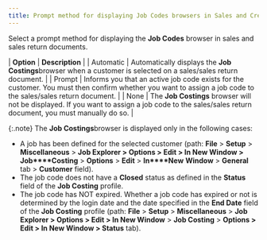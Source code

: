 ```yaml
---
title: Prompt method for displaying Job Codes browsers in Sales and Credit Documents
---
```



Select a prompt method for displaying the **Job 
 Codes** browser in sales and sales return documents.


| **Option** | **Description** |
| Automatic | Automatically displays the **Job Costings**browser when a customer is selected on a sales/sales return document. |
| Prompt | Informs you that an active job code exists for the customer. You must  then confirm whether you want to assign a job code to the sales/sales  return document. |
| None | The **Job Costings**  browser will not be displayed. If you want to assign a job code to the  sales/sales return document, you must manually do so. |



{:.note}
The **Job Costings**browser is displayed only in the following cases:

- A job has been  defined for the selected customer (path: **File**  > **Setup** > **Miscellaneous**  > **Job Explorer &gt; Options &gt; Edit 
 &gt; In New Window &gt;** **Job****Costing** > **Options**  > **Edit** > **In****New** **Window**  > **General** tab > **Customer**  field).
- The job code  does not have a **Closed** status  as defined in the **Status** field  of the **Job Costing** profile.
- The job code  has NOT expired. Whether a job code has expired or not is determined by  the login date and the date specified in the **End 
 Date** field of the **Job Costing** profile (path: **File** >  **Setup** > **Miscellaneous**  > **Job Explorer &gt; Options &gt; Edit 
 &gt; In New Window** > **Job Costing** > **Options &gt; Edit &gt; In 
 New Window &gt; Status** tab).

